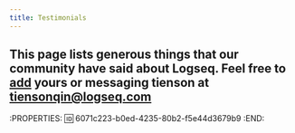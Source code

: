 ```yaml
---
title: Testimonials
---
```


## This page lists generous things that our community have said about Logseq. Feel free to [add](https://github.com/logseq/docs/edit/master/pages/testimonials.md) yours or messaging tienson at <tiensonqin@logseq.com>
:PROPERTIES:
:id: 6071c223-b0ed-4235-80b2-f5e44d3679b9
:END:
##
